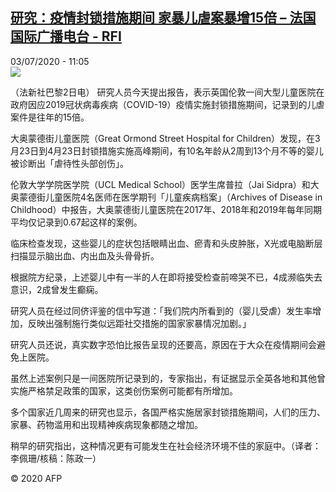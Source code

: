 <!--1593777309000-->
[研究：疫情封锁措施期间 家暴儿虐案暴增15倍 – 法国国际广播电台 - RFI](http://www.rfi.fr//cn/contenu/20200703-%E7%A0%94%E7%A9%B6%E7%96%AB%E6%83%85%E5%B0%81%E9%94%81%E6%8E%AA%E6%96%BD%E6%9C%9F%E9%97%B4-%E5%AE%B6%E6%9A%B4%E5%84%BF%E8%99%90%E6%A1%88%E6%9A%B4%E5%A2%9E15%E5%80%8D)
------

<div>03/07/2020 - 11:05</div><img src="https://s.rfi.fr/media/display/227a6f26-bd15-11ea-9dad-005056bff430/w:310/p:16x9/int0015b.200703170503.jpg"><div class="t-content__body u-clearfix"><div class="m-interstitial"></div><p>（法新社巴黎2日电）    研究人员今天提出报告，表示英国伦敦一间大型儿童医院在政府因应2019冠状病毒疾病（COVID-19）疫情实施封锁措施期间，记录到的儿虐案件是往年的15倍。</p><p>    大奥蒙德街儿童医院（Great Ormond Street Hospital for Children）发现，在3月23日到4月23日封锁措施实施高峰期间，有10名年龄从2周到13个月不等的婴儿被诊断出「虐待性头部创伤」。</p><p>    伦敦大学学院医学院（UCL Medical School）医学生席普拉（Jai Sidpra）和大奥蒙德街儿童医院4名医师在医学期刊「儿童疾病档案」（Archives of Disease in Childhood）中报告，大奥蒙德街儿童医院在2017年、2018年和2019年每年同期平均仅记录到0.67起这样的案例。</p><p>    临床检查发现，这些婴儿的症状包括眼睛出血、瘀青和头皮肿胀，X光或电脑断层扫描显示脑出血、内出血及头骨骨折。</p><p>    根据院方纪录，上述婴儿中有一半的人在即将接受检查前啼哭不已，4成濒临失去意识，2成曾发生癫痫。</p><p>    研究人员在经过同侪评鉴的信中写道：「我们院内所看到的（婴儿受虐）发生率增加，反映出强制施行类似远距社交措施的国家家暴情况加剧。」</p><p>    研究人员还说，真实数字恐怕比报告呈现的还要高，原因在于大众在疫情期间会避免上医院。</p><p>    虽然上述案例只是一间医院所记录到的，专家指出，有证据显示全英各地和其他曾实施严格禁足政策的国家，这类创伤案例可能都有所增加。</p><p>    多个国家近几周来的研究也显示，各国严格实施居家封锁措施期间，人们的压力、家暴、药物滥用和出现精神疾病现象都随之增加。</p><p>    稍早的研究指出，这种情况更有可能发生在社会经济环境不佳的家庭中。（译者：李佩珊/核稿：陈政一）</p><p class="t-copyright">© 2020 AFP</p>        </div>
